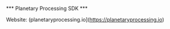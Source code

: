 *** Planetary Processing SDK ***

Website: (planetaryprocessing.io](https://planetaryprocessing.io)
